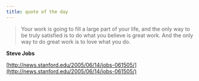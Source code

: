 ```yaml
---
title: quote of the day
---
```


> Your work is going to fill a large part of your life, and the only way to be truly satisfied is to do what you believe is great work. And the only way to do great work is to love what you do.

**Steve Jobs**

[http://news.stanford.edu/2005/06/14/jobs-061505/](http://news.stanford.edu/2005/06/14/jobs-061505/)
